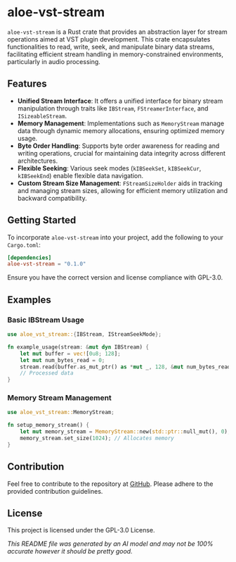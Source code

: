 # aloe-vst-stream

`aloe-vst-stream` is a Rust crate that provides an abstraction layer for stream operations aimed at VST plugin development. This crate encapsulates functionalities to read, write, seek, and manipulate binary data streams, facilitating efficient stream handling in memory-constrained environments, particularly in audio processing.

## Features

- **Unified Stream Interface**: It offers a unified interface for binary stream manipulation through traits like `IBStream`, `FStreamerInterface`, and `ISizeableStream`.
- **Memory Management**: Implementations such as `MemoryStream` manage data through dynamic memory allocations, ensuring optimized memory usage.
- **Byte Order Handling**: Supports byte order awareness for reading and writing operations, crucial for maintaining data integrity across different architectures.
- **Flexible Seeking**: Various seek modes (`kIBSeekSet`, `kIBSeekCur`, `kIBSeekEnd`) enable flexible data navigation.
- **Custom Stream Size Management**: `FStreamSizeHolder` aids in tracking and managing stream sizes, allowing for efficient memory utilization and backward compatibility.

## Getting Started

To incorporate `aloe-vst-stream` into your project, add the following to your `Cargo.toml`:

```toml
[dependencies]
aloe-vst-stream = "0.1.0"
```

Ensure you have the correct version and license compliance with GPL-3.0.

## Examples

### Basic IBStream Usage
```rust
use aloe_vst_stream::{IBStream, IStreamSeekMode};

fn example_usage(stream: &mut dyn IBStream) {
    let mut buffer = vec![0u8; 128];
    let mut num_bytes_read = 0;
    stream.read(buffer.as_mut_ptr() as *mut _, 128, &mut num_bytes_read);
    // Processed data
}
```

### Memory Stream Management
```rust
use aloe_vst_stream::MemoryStream;

fn setup_memory_stream() {
    let mut memory_stream = MemoryStream::new(std::ptr::null_mut(), 0);
    memory_stream.set_size(1024); // Allocates memory
}
```

## Contribution

Feel free to contribute to the repository at [GitHub](https://github.com/klebs6/aloe-rs). Please adhere to the provided contribution guidelines.

## License

This project is licensed under the GPL-3.0 License.

*This README file was generated by an AI model and may not be 100% accurate however it should be pretty good.*